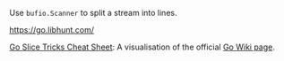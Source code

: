 Use `bufio.Scanner` to split a stream into lines.

https://go.libhunt.com/

[Go Slice Tricks Cheat Sheet](https://ueokande.github.io/go-slice-tricks/):
A visualisation of the official [Go Wiki page](https://ueokande.github.io/go-slice-tricks/).
